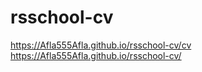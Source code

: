 # rsschool-cv
https://Afla555Afla.github.io/rsschool-cv/cv
https://Afla555Afla.github.io/rsschool-cv/
